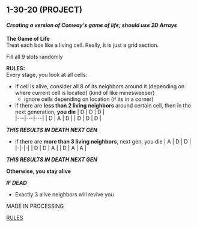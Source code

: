 ## 1-30-20 (PROJECT)
#### *Creating a version of Conway's game of life; should use 2D Arrays*


**The Game of Life**  
Treat each box like a living cell. Really, it is just a grid section.


Fill all 9 slots randomly

**RULES:**  
Every stage, you look at all cells:
+ If cell is alive, consider all 8 of its neighbors around it (depending on where current cell is located) (kind of like minesweeper)
  + ignore cells depending on location (if its in a corner)
+ if there are **less than 2 living neighbors** around certain cell, then in the next generation, **you die**
| D | D | D |    
|---|---|---|
| D | A | D |
| D | D | D |

***THIS RESULTS IN DEATH NEXT GEN***

+ if there are **more than 3 living neighbors**, next gen, you die
| A | D | D |    
|-|-|-|
| D | D | A |
| D | A | A |

***THIS RESULTS IN DEATH NEXT GEN***

**Otherwise, you stay alive**


***IF DEAD***
+ Exactly 3 alive neighbors will revive you

MADE IN PROCESSING

[RULES](https://www.cs.utexas.edu/~nclement/aces/javaII/5-two-dimensional-arrays.html)
